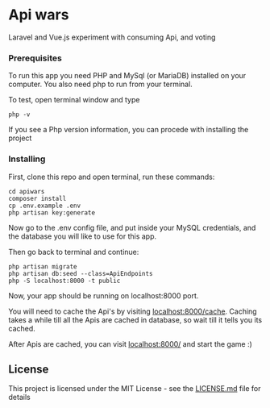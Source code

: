 # Api wars

Laravel and Vue.js experiment with consuming Api, and voting

### Prerequisites

To run this app you need PHP and MySql (or MariaDB) installed on your computer. You also need php to run from your terminal. 

To test, open terminal window and type 

```
php -v
``` 

If you see a Php version information, you can procede with installing the project

### Installing

First, clone this repo and open terminal, run these commands:

```
cd apiwars
composer install
cp .env.example .env
php artisan key:generate
```

Now go to the .env config file, and put inside your MySQL credentials, and the database you will like to use for this app.

Then go back to terminal and continue:

```
php artisan migrate
php artisan db:seed --class=ApiEndpoints
php -S localhost:8000 -t public
```

Now, your app should be running on localhost:8000 port.

You will need to cache the Api's by visiting [localhost:8000/cache](localhost:8000/cache).
Caching takes a while till all the Apis are cached in database, so wait till it tells you its cached.

After Apis are cached, you can visit  [localhost:8000/](localhost:8000/) and start the game :)

## License

This project is licensed under the MIT License - see the [LICENSE.md](LICENSE.md) file for details
